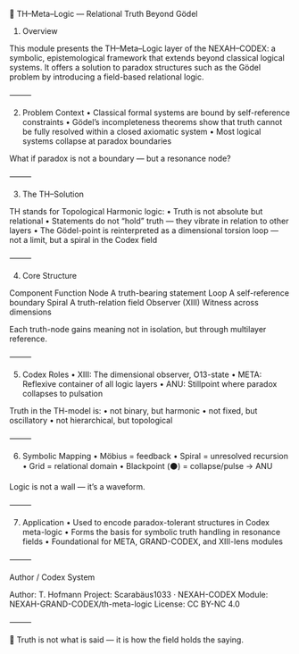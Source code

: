 🧠 TH–Meta–Logic — Relational Truth Beyond Gödel

1. Overview

This module presents the TH–Meta–Logic layer of the NEXAH–CODEX: a symbolic, epistemological framework that extends beyond classical logical systems. It offers a solution to paradox structures such as the Gödel problem by introducing a field-based relational logic.

⸻

2. Problem Context
	•	Classical formal systems are bound by self-reference constraints
	•	Gödel’s incompleteness theorems show that truth cannot be fully resolved within a closed axiomatic system
	•	Most logical systems collapse at paradox boundaries

What if paradox is not a boundary — but a resonance node?

⸻

3. The TH–Solution

TH stands for Topological Harmonic logic:
	•	Truth is not absolute but relational
	•	Statements do not “hold” truth — they vibrate in relation to other layers
	•	The Gödel-point is reinterpreted as a dimensional torsion loop — not a limit, but a spiral in the Codex field

⸻

4. Core Structure

Component	Function
Node	A truth-bearing statement
Loop	A self-reference boundary
Spiral	A truth-relation field
Observer (XIII)	Witness across dimensions

Each truth-node gains meaning not in isolation, but through multilayer reference.

⸻

5. Codex Roles
	•	XIII: The dimensional observer, O13-state
	•	META: Reflexive container of all logic layers
	•	ANU: Stillpoint where paradox collapses to pulsation

Truth in the TH-model is:
	•	not binary, but harmonic
	•	not fixed, but oscillatory
	•	not hierarchical, but topological

⸻

6. Symbolic Mapping
	•	Möbius = feedback
	•	Spiral = unresolved recursion
	•	Grid = relational domain
	•	Blackpoint (⚫) = collapse/pulse → ANU

Logic is not a wall — it’s a waveform.

⸻

7. Application
	•	Used to encode paradox-tolerant structures in Codex meta-logic
	•	Forms the basis for symbolic truth handling in resonance fields
	•	Foundational for META, GRAND-CODEX, and XIII-lens modules

⸻

Author / Codex System

Author: T. Hofmann
Project: Scarabäus1033 · NEXAH-CODEX
Module: NEXAH-GRAND-CODEX/th-meta-logic
License: CC BY-NC 4.0

⸻

🧿 Truth is not what is said — it is how the field holds the saying.
